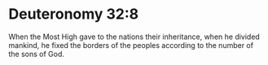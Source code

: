 # Deuteronomy 32:8

When the Most High gave to the nations their inheritance, when he divided mankind, he fixed the borders of the peoples according to the number of the sons of God.
